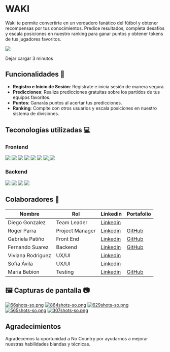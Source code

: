 # **WAKI** 
Waki te permite convertirte en un verdadero fanático del fútbol y obtener recompensas por tus conocimientos. Predice resultados, completa desafíos y escala posiciones en nuestro ranking para ganar puntos y obtener tokens de tus jugadores favoritos.

<div>
<a href='https://waki-hackathon.vercel.app/' target='_blank'>
  <img src='https://img.shields.io/badge/Ver%20Demo-2E2E3E?style=for-the-badge&logo=Vercel&logoColor=white' />
</a>
  <p>Dejar cargar 3 minutos</p>
</div>

## Funcionalidades 🚀
- **Registro e Inicio de Sesión**: Registrate e inicia sesión de manera segura.
- **Predicciones**: Realiza predicciones gratuitas sobre los partidos de tus equipos favoritos.
- **Puntos**: Ganarás puntos al acertar tus predicciones.
- **Ranking**: Compite con otros usuarios y escala posiciones en nuestro sistema de divisiones.

## Teconologías utilizadas 💻
<h3 align='left'>
  Frontend
</h3>
<p align='left'>
  <img src='https://img.shields.io/badge/React-61DAFB.svg?style=for-the-badge&logo=React&logoColor=black' />
  <img src='https://img.shields.io/badge/Vite-646CFF.svg?style=for-the-badge&logo=Vite&logoColor=white' />
  <img src='https://img.shields.io/badge/Zod-3E67B1.svg?style=for-the-badge&logo=Zod&logoColor=white' />
    <img src='https://img.shields.io/badge/React%20Hook%20Form-EC5990.svg?style=for-the-badge&logo=React-Hook-Form&logoColor=white' />
   <img src='https://img.shields.io/badge/shadcn/ui-000000.svg?style=for-the-badge&logo=shadcn/ui&logoColor=white' />
   <img src='https://img.shields.io/badge/Tailwind%20CSS-06B6D4.svg?style=for-the-badge&logo=Tailwind-CSS&logoColor=white' />
  <a href='https://waki-hackathon.vercel.app/' target='_blank'>
 <img src='https://img.shields.io/badge/Vercel-000000.svg?style=for-the-badge&logo=Vercel&logoColor=white' />
     <img src='https://img.shields.io/badge/i18next-26A69A.svg?style=for-the-badge&logo=i18next&logoColor=white' />
</a>
  
</p>

<h3 align='left'>
  Backend
</h3>
<p align='left'>
   <img src='https://img.shields.io/badge/Python-3776AB.svg?style=for-the-badge&logo=Python&logoColor=white' />
   <img src='https://img.shields.io/badge/Django-092E20.svg?style=for-the-badge&logo=Django&logoColor=white' />
   <img src='https://img.shields.io/badge/Render-000000.svg?style=for-the-badge&logo=Render&logoColor=white' />
  <a href='https://h2-04-python-react.onrender.com/schema/doc/#/' target='_blank'>
 <img src='https://img.shields.io/badge/Swagger-85EA2D.svg?style=for-the-badge&logo=Swagger&logoColor=black' />
</a>
  
</p>


## Colaboradores 👥

| Nombre                | Rol         | Linkedin                                                             | Portafolio                                   |
|-----------------------|-------------|----------------------------------------------------------------------|----------------------------------------------|
| Diego Gonzalez        | Team Leader |[Linkedin](https://www.linkedin.com/in/diego-gonzalez-riveira/)      | |
| Roger Parra               | Project Manager |[Linkedin](https://www.linkedin.com/in/roger-parra/)                     |[GitHub](https://github.com/rogerparra)               |
| Gabriela Patiño          | Front End   |[Linkedin](https://www.linkedin.com/in/gabyp05/)       | [GitHub](https://github.com/Gabyp05)  |
| Fernando Suarez       | Backend     |[Linkedin](https://www.linkedin.com/in/fernandogabrielsuarez/)                   |[GitHub](https://github.com/fer-gab-sua)                  |
| Viviana Rodriguez | UX/UI       |[Linkedin](https://www.linkedin.com/in/vivianrod1/)        | |
| Sofía Ávila       | UX/UI       |[Linkedin]()                |         |
| Maria Bebion         | Testing   |[Linkedin](https://www.linkedin.com/in/maria-bebion/)                 |[GitHub](https://github.com/MariaABebion)                    |



## 🖼 Capturas de pantalla 📷

[![66shots-so.png](https://i.postimg.cc/k5Rfj3tw/66shots-so.png)](https://postimg.cc/2qmQ6tGB)
[![864shots-so.png](https://i.postimg.cc/c1z7b50b/864shots-so.png)](https://postimg.cc/dD8T7672)
[![629shots-so.png](https://i.postimg.cc/hGv0XFrc/629shots-so.png)](https://postimg.cc/VSythVpV)
[![565shots-so.png](https://i.postimg.cc/htWwVrJb/565shots-so.png)](https://postimg.cc/ykjvH0yk)
[![307shots-so.png](https://i.postimg.cc/nhH2t99s/307shots-so.png)](https://postimg.cc/kBpKQ4c9)





## Agradecimientos
Agradecemos la oportunidad a No Country por ayudarnos a mejorar nuestras habilidades blandas y técnicas.
